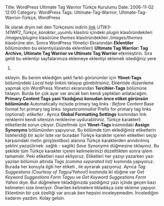 Title: WordPress Ultimate Tag Warrior Türkçe Kurulumu
Date: 2006-11-02 12:00
Category: WordPress
Tags: Ultimate-Tag-Warrior, Ultimate-Tag-Warrior-Türkçe, WordPress

İlk olarak drym.net den Türkçesini indirin [link][]
*UTW3-141WP2_Türkçe_karakter_uyumlu* klasörü içindeki *plugin*
klasöründekileri */images/plugins* klasörüne *themes*
klasöründekileri */images/themes* klasörüne atın. <!--more--> Sonra
WordPress Yönetici Ekranından **Eklentiler** bölümünden bu
eklentiyi(aslında eklentileri) **Ultimate Tag Warrior: Tag Archive,
Ultimate Tag Warrior ve Ultimate Tag Warrior** etkinleştirin. Sıra geldi
bu eklentiyi sayfalarımıza eklemeye eklentiyi eklemek istediğiniz yere

1.  

ekleyin. Bu benim eklediğim şekli farklı görünümler için **Yönet-Tags**
bölümündeki *Local help* linkini tıklayıp görebilrisiniz. Eklentide
düzenleme yapmak için WordPress Yönetici ekranından **Tercihler-Tags**
bölümüne tıklayın. Burda bir çok ayar var ancak ben kendi yaptıkları
anlatacağım. **Primary Content Tags yani Yazdığınız konudan önce etiket
görünsün bölümünde** Automatically include primary tag links : *Before
Content* Base format for primary tag links: *tagsetcommalist* Prefix for
primary tag links (optional): *etiketler :* Ayrıca **Global Formatting
Settings** kısmından link renklerini kendi sitenizin renklerine
uydurabilriniz. Türkçe karakterli etiketlerde sorun çıkıyor. Düzeltmek
için **Yönet-Tags** kısmındaki **Assign Synonyms** bölümünden yapıyoruz.
Bu bölümde tüm eklediğimiz etiketlerin listelendiği bir açılır lsite var
buradan Türkçe karakter içeren etiketleri seçip karşısındaki metin
giriş(*textbox*) alanına Türkçe karakterden arındırılmış şeklini
yazıp(örnek: sağlık - saglik) *Save Synonyms* düğmesine tıklayınız. Bu
şekilde tüm Türkçe karakter içeren kelimelerinizi düzelttikten sonra
işlem tamamdır. Peki etiketleri nasıl ekliyoruz. Etiketleri her yazıyı
yazarken yazı yazılan bölümün altında *Tags (comma separated list)*
kısmında yapıyoruz. Burada her konuyla ilgili her etiketi , ile ayırarak
yazıyoruz. Ayrıca *Tag Suggestions (Courtesy of Tagyu/Yahoo!)* kısmında
iki düğme var *Get Keyword Suggestions Form Tagyu* ve *Get Keyword
Suggestions Form Yahoo* diye. Bur düğmelere tıkladığınızda yazdığınız
yazı içinde geçen bazı kelimeleri size öneriyor. Önerilen kelimelere
tıkladıkça üste ekleme yapıyor. Eklentinin bir çok özelliği var ancak
ben hepsini inceleyemedim. İncelediğim kadarını yazdım. Kolay gelsin.

</p>

  [link]: http://www.dmry.net/wp-dosyalar/yuklenen/UTW3-141WP2_Turkce_karakter_uyumlu.rar
